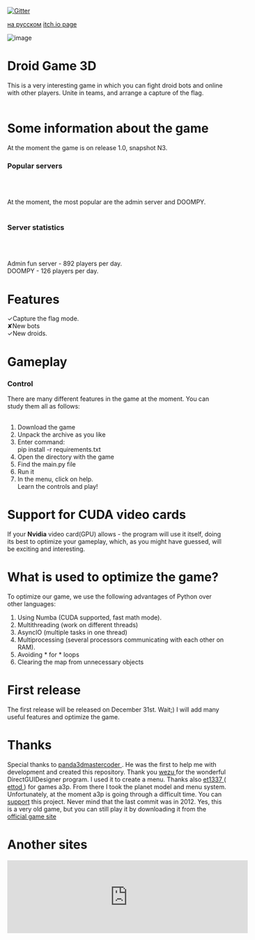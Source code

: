 [![Gitter](https://badges.gitter.im/DroidGame/DroidGame3D.svg)](https://gitter.im/DroidGame/DroidGame3D?utm_source=badge&utm_medium=badge&utm_campaign=pr-badge) 

[на русском](https://gitlab.com/polskiychel/droidgame3d/-/blob/main/README_RUS_.md)
[itch.io page](https://ma3rx.itch.io/droid-game-3d)

![image](https://gitlab.com/polskiychel/droidgame3d/-/raw/main/logo.png)

# Droid Game 3D
This is a very interesting game in which you can fight droid bots and online with other players. Unite in teams, and arrange a capture of the flag.<br><br>

# Some information about the game

At the moment the game is on release 1.0, snapshot N3. 

<h3>Popular servers</h3> <br><br>

At the moment, the most popular are the admin server and DOOMPY.<br><br>

<h3>Server statistics</h3> <br><br>

Admin fun server - 892 players per day.<br>
DOOMPY - 126 players per day.<br>
# Features
✓Сapture the flag mode.<br>
✘New bots<br>
✓New droids.<br>
# Gameplay
<h3>Control</h3>
There are many different features in the game at the moment. You can study them all as follows:<br><br>

1.  Download the game<br>
2.  Unpack the archive as you like<br>
3.  Enter command:
<br>pip install -r requirements.txt</br>
4.  Open the directory with the game<br>
5.  Find the main.py file<br>
6.  Run it<br>
7.  In the menu, click on help.<br>
Learn the controls and play!<br>

# Support for CUDA video cards
If your **Nvidia** video card(GPU) allows - the program will use it itself, doing its best to optimize your gameplay, which, as you might have guessed, will be exciting and interesting.

# What is used to optimize the game?
To optimize our game, we use the following advantages of Python over other languages:
1. Using Numba (CUDA supported, fast math mode).
2. Multithreading (work on different threads)
3. AsyncIO (multiple tasks in one thread)
4. Multiprocessing (several processors communicating with each other on RAM).
5. Avoiding * for * loops
6. Clearing the map from unnecessary objects


# First release
The first release will be released on December 31st. Wait;)
I will add many useful features and optimize the game.



# Thanks
Special thanks to <a href="https://discourse.panda3d.org/u/panda3dmastercoder"> panda3dmastercoder </a>.
He was the first to help me with development and created this repository.
Thank you <a href="https://discourse.panda3d.org/u/wezu"> wezu </a> for the wonderful DirectGUIDesigner program.
I used it to create a menu.
Thanks also <a href="https://discourse.panda3d.org/u/et1337"> et1337 </a> (<a href="https://github.com/etodd"> ettod </a>) for games a3p.
From there I took the planet model and menu system. Unfortunately, at the moment a3p is going through a difficult time. You can [support](https://github.com/etodd/a3p) this project. Never mind that the last commit was in 2012. Yes, this is a very old game, but you can still play it by downloading it from the [official game site](http://a3p.sf.net/)

# Another sites
<iframe src="https://itch.io/embed/1188941?bg_color=070707&amp;fg_color=327345&amp;link_color=327345&amp;border_color=fb922b" frameborder="0" width="552" height="167"><a href="https://ma3rx.itch.io/droid-game-3d">Droid Game 3D by MA3RX</a></iframe>
